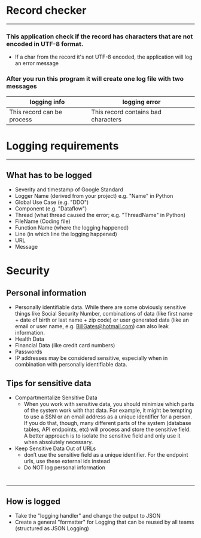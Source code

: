 # Record checker

***

### This application check if the record has characters that are not encoded in UTF-8 format.
- If a char from the record it's not UTF-8 encoded, the application will log an error message

### After you run this program it will create one log file with two messages

| logging info               | logging error                       |
|----------------------------|-------------------------------------|
| This record can be process | This record contains bad characters |

# Logging requirements
***
## What has to be logged
- Severity and timestamp of Google Standard
- Logger Name (derived from your project) e.g. "Name" in Python 
- Global Use Case (e.g. "DDO")
- Component (e.g. "Dataflow") 
- Thread (what thread caused the error; e.g. "ThreadName" in Python)
- FileName (Coding file)
- Function Name (where the logging happened) 
- Line (in which line the logging happened) 
- URL 
- Message 
# Security
## Personal information
- Personally identifiable data. While there are some obviously sensitive things like Social Security Number, combinations of data (like first name + date of birth or last name + zip code) or user generated data (like an email or user name, e.g. BillGates@hotmail.com) can also leak information.
- Health Data
- Financial Data (like credit card numbers)
- Passwords
- IP addresses may be considered sensitive, especially when in combination with personally identifiable data.
## Tips for sensitive data
- Compartmentalize Sensitive Data 
   - When you work with sensitive data, you should minimize which parts of the system work with that data. For example, it might be tempting to use a SSN or an email address as a unique identifier for a person. If you do that, though, many different parts of the system (database tables, API endpoints, etc) will process and store the sensitive field. A better approach is to isolate the sensitive field and only use it when absolutely necessary.
- Keep Sensitive Data Out of URLs
   - don’t use the sensitive field as a unique identifier. For the endpoint urls, use these external ids instead
   - Do NOT log personal information
#
***
## How is logged

- Take the "logging handler" and change the output to JSON
- Create a general "formatter" for Logging that can be reused by all teams (structured as JSON Logging)
